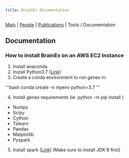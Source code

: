 ```yaml
---
title: BrainEx Documentation
---
```


[Main](https://ebuntel.github.io/BrainExInfo/) | [People](https://ebuntel.github.io/BrainExInfo/people/people) | [Publications](https://ebuntel.github.io/BrainExInfo/publications/publications) | Tools / Documentation

## Documentation

### How to install BrainEx on an AWS EC2 Instance

1. Install anaconda
2. Install Python3.7 ([Link](https://tecadmin.net/install-python-3-7-on-centos/))
3. Create a conda environment to run genex in:

'''bash
conda create -n myenv python=3.7
'''

4. Install genex requirements (ie: python -m pip install <PACKAGE>)
  
  * Numpy
  * Scipy
  * Cython
  * Tslearn
  * Pandas
  * Matplotlib
  * Pyspark
  
5. Install spark ([Link](https://gist.github.com/codspire/ee4a46ec054f962d9ef028b27fcb2635)) (Make sure to install JDK 8 first)
